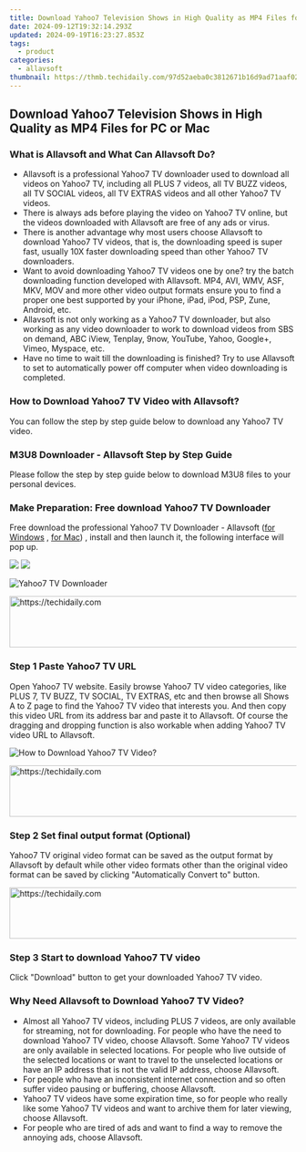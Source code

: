 ```yaml
---
title: Download Yahoo7 Television Shows in High Quality as MP4 Files for PC or Mac
date: 2024-09-12T19:32:14.293Z
updated: 2024-09-19T16:23:27.853Z
tags:
  - product
categories:
  - allavsoft
thumbnail: https://thmb.techidaily.com/97d52aeba0c3812671b16d9ad71aaf02069e7e610c93642b0ee7efd4388d9316.jpg
---
```


## Download Yahoo7 Television Shows in High Quality as MP4 Files for PC or Mac

### What is Allavsoft and What Can Allavsoft Do?

* Allavsoft is a professional Yahoo7 TV downloader used to download all videos on Yahoo7 TV, including all PLUS 7 videos, all TV BUZZ videos, all TV SOCIAL videos, all TV EXTRAS videos and all other Yahoo7 TV videos.
* There is always ads before playing the video on Yahoo7 TV online, but the videos downloaded with Allavsoft are free of any ads or virus.
* There is another advantage why most users choose Allavsoft to download Yahoo7 TV videos, that is, the downloading speed is super fast, usually 10X faster downloading speed than other Yahoo7 TV downloaders.
* Want to avoid downloading Yahoo7 TV videos one by one? try the batch downloading function developed with Allavsoft. MP4, AVI, WMV, ASF, MKV, MOV and more other video output formats ensure you to find a proper one best supported by your iPhone, iPad, iPod, PSP, Zune, Android, etc.
* Allavsoft is not only working as a Yahoo7 TV downloader, but also working as any video downloader to work to download videos from SBS on demand, ABC iView, Tenplay, 9now, YouTube, Yahoo, Google+, Vimeo, Myspace, etc.
* Have no time to wait till the downloading is finished? Try to use Allavsoft to set to automatically power off computer when video downloading is completed.

### How to Download Yahoo7 TV Video with Allavsoft?

You can follow the step by step guide below to download any Yahoo7 TV video.

### M3U8 Downloader - Allavsoft Step by Step Guide

Please follow the step by step guide below to download M3U8 files to your personal devices.

### Make Preparation: Free download Yahoo7 TV Downloader

Free download the professional Yahoo7 TV Downloader - Allavsoft ([for Windows](https://tools.techidaily.com/allavsoft/products/) , [for Mac](https://tools.techidaily.com/allavsoft/products/)) , install and then launch it, the following interface will pop up.

[![](https://www.allavsoft.com/how-to/../images/how-to/free-download-win.jpg)](https://tools.techidaily.com/allavsoft/products/) [![](https://www.allavsoft.com/how-to/../images/how-to/free-download-mac.jpg)](https://tools.techidaily.com/allavsoft/products/)

![Yahoo7 TV Downloader](https://www.allavsoft.com/how-to/../images/allavsoft/screen-shot-600.jpg)

<!-- affiliate ads begin -->
<a href="https://appsumo.8odi.net/c/5597632/2130891/7443" target="_top" id="2130891">
  <img src="//a.impactradius-go.com/display-ad/7443-2130891" border="0" alt="https://techidaily.com" width="728" height="90"/>
</a>
<img height="0" width="0" src="https://appsumo.8odi.net/i/5597632/2130891/7443" style="position:absolute;visibility:hidden;" border="0" />
<!-- affiliate ads end -->

### Step 1 Paste Yahoo7 TV URL

Open Yahoo7 TV website. Easily browse Yahoo7 TV video categories, like PLUS 7, TV BUZZ, TV SOCIAL, TV EXTRAS, etc and then browse all Shows A to Z page to find the Yahoo7 TV video that interests you. And then copy this video URL from its address bar and paste it to Allavsoft. Of course the dragging and dropping function is also workable when adding Yahoo7 TV video URL to Allavsoft.

![How to Download Yahoo7 TV Video?](https://www.allavsoft.com/how-to/../images/how-to/download-rtmp-video/download-rtmp-video.jpg)

<!-- affiliate ads begin -->
<a href="https://aligracehair.sjv.io/c/5597632/1896532/19272" target="_top" id="1896532">
  <img src="//a.impactradius-go.com/display-ad/19272-1896532" border="0" alt="https://techidaily.com" width="728" height="90"/>
</a>
<img height="0" width="0" src="https://aligracehair.sjv.io/i/5597632/1896532/19272" style="position:absolute;visibility:hidden;" border="0" />
<!-- affiliate ads end -->

### Step 2 Set final output format (Optional)

Yahoo7 TV original video format can be saved as the output format by Allavsoft by default while other video formats other than the original video format can be saved by clicking "Automatically Convert to" button.

<!-- affiliate ads begin -->
<a href="https://appsumo.8odi.net/c/5597632/2049363/7443" target="_top" id="2049363">
  <img src="//a.impactradius-go.com/display-ad/7443-2049363" border="0" alt="https://techidaily.com" width="728" height="90"/>
</a>
<img height="0" width="0" src="https://appsumo.8odi.net/i/5597632/2049363/7443" style="position:absolute;visibility:hidden;" border="0" />
<!-- affiliate ads end -->

### Step 3 Start to download Yahoo7 TV video

Click "Download" button to get your downloaded Yahoo7 TV video.

### Why Need Allavsoft to Download Yahoo7 TV Video?

* Almost all Yahoo7 TV videos, including PLUS 7 videos, are only available for streaming, not for downloading. For people who have the need to download Yahoo7 TV video, choose Allavsoft. Some Yahoo7 TV videos are only available in selected locations. For people who live outside of the selected locations or want to travel to the unselected locations or have an IP address that is not the valid IP address, choose Allavsoft.
* For people who have an inconsistent internet connection and so often suffer video pausing or buffering, choose Allavsoft.
* Yahoo7 TV videos have some expiration time, so for people who really like some Yahoo7 TV videos and want to archive them for later viewing, choose Allavsoft.
* For people who are tired of ads and want to find a way to remove the annoying ads, choose Allavsoft.

<ins class="adsbygoogle"
     style="display:block"
     data-ad-format="autorelaxed"
     data-ad-client="ca-pub-7571918770474297"
     data-ad-slot="1223367746"></ins>

<ins class="adsbygoogle"
     style="display:block"
     data-ad-client="ca-pub-7571918770474297"
     data-ad-slot="8358498916"
     data-ad-format="auto"
     data-full-width-responsive="true"></ins>
